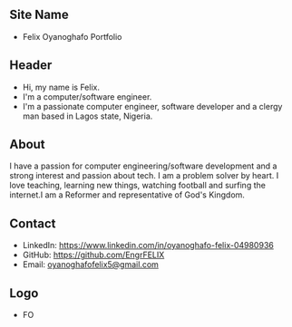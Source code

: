 ## Site Name
- Felix Oyanoghafo Portfolio

## Header
- Hi, my name is Felix. 
- I'm a computer/software engineer.
- I'm a passionate computer engineer, software developer and a clergy man based in Lagos state, Nigeria.

## About
I have a passion for computer engineering/software development and a strong interest and passion about tech. I am a problem solver by heart. I love teaching, learning new things, watching football and surfing the internet.I am a Reformer and representative of God's Kingdom.

## Contact

- LinkedIn: https://www.linkedin.com/in/oyanoghafo-felix-04980936
- GitHub: https://github.com/EngrFELIX
- Email: oyanoghafofelix5@gmail.com

## Logo
- FO
